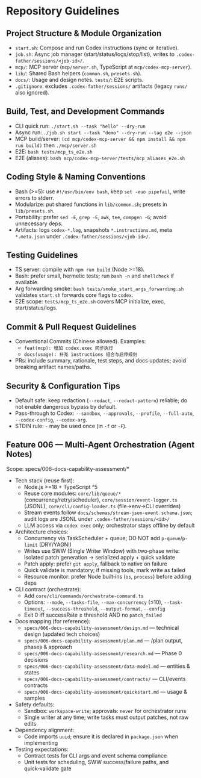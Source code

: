 # Repository Guidelines

## Project Structure & Module Organization

- `start.sh`: Compose and run Codex instructions (sync or iterative).
- `job.sh`: Async job manager (start/status/logs/stop/list), writes to
  `.codex-father/sessions/<job-id>/`.
- `mcp/`: MCP server (`mcp/server.sh`, TypeScript at `mcp/codex-mcp-server`).
- `lib/`: Shared Bash helpers (`common.sh`, `presets.sh`).
- `docs/`: Usage and design notes. `tests/`: E2E scripts.
- `.gitignore`: excludes `.codex-father/sessions/` artifacts (legacy `runs/`
  also ignored).

## Build, Test, and Development Commands

- CLI quick run: `./start.sh --task "hello" --dry-run`
- Async run: `./job.sh start --task "demo" --dry-run --tag e2e --json`
- MCP build/server: `(cd mcp/codex-mcp-server && npm install && npm run build)`
  then `./mcp/server.sh`
- E2E: `bash tests/mcp_ts_e2e.sh`
- E2E (aliases): `bash mcp/codex-mcp-server/tests/mcp_aliases_e2e.sh`

## Coding Style & Naming Conventions

- Bash (>=5): use `#!/usr/bin/env bash`, keep `set -euo pipefail`, write errors
  to stderr.
- Modularize: put shared functions in `lib/common.sh`; presets in
  `lib/presets.sh`.
- Portability: prefer `sed -E`, `grep -E`, `awk`, `tee`, `compgen -G`; avoid
  unnecessary deps.
- Artifacts: logs `codex-*.log`, snapshots `*.instructions.md`, meta
  `*.meta.json` under `.codex-father/sessions/<job-id>/`.

## Testing Guidelines

- TS server: compile with `npm run build` (Node >=18).
- Bash: prefer small, hermetic tests; run `bash -n` and `shellcheck` if
  available.
- Arg forwarding smoke: `bash tests/smoke_start_args_forwarding.sh` validates
  `start.sh` forwards core flags to `codex`.
- E2E scope: `tests/mcp_ts_e2e.sh` covers MCP initialize, exec,
  start/status/logs.

## Commit & Pull Request Guidelines

- Conventional Commits (Chinese allowed). Examples:
  - `feat(mcp): 增加 codex.exec 同步执行`
  - `docs(usage): 补充 instructions 组合与启停规则`
- PRs: include summary, rationale, test steps, and docs updates; avoid breaking
  artifact names/paths.

## Security & Configuration Tips

- Default safe: keep redaction (`--redact`, `--redact-pattern`) reliable; do not
  enable dangerous bypass by default.
- Pass-through to Codex: `--sandbox`, `--approvals`, `--profile`, `--full-auto`,
  `--codex-config`, `--codex-arg`.
- STDIN rule: `-` may be used once (in `-f` or `-F`).

## Feature 006 — Multi‑Agent Orchestration (Agent Notes)

Scope: specs/006-docs-capability-assessment/\*

- Tech stack (reuse first):
  - Node.js >=18 + TypeScript ^5
  - Reuse core modules: `core/lib/queue/*` (concurrency/retry/scheduler),
    `core/session/event-logger.ts` (JSONL), `core/cli/config-loader.ts`
    (file→env→CLI overrides)
  - Stream events follow `docs/schemas/stream-json-event.schema.json`; audit
    logs are JSONL under `.codex-father/sessions/<id>/`
  - LLM access via `codex exec` only; orchestrator stays offline by default
- Architecture choices:
  - Concurrency via TaskScheduler + queue; DO NOT add `p-queue`/`p-limit`
    (DRY/YAGNI)
  - Writes use SWW (Single Writer Window) with two‑phase write: isolated patch
    generation → serialized apply + quick validate
  - Patch apply: prefer `git apply`, fallback to native on failure
  - Quick validate is mandatory; if missing tools, mark write as failed
  - Resource monitor: prefer Node built‑ins (`os`, `process`) before adding deps
- CLI contract (orchestrate):
  - Add `core/cli/commands/orchestrate-command.ts`
  - Options: `--mode`, `--tasks-file`, `--max-concurrency` (≤10),
    `--task-timeout`, `--success-threshold`, `--output-format`, `--config`
  - Exit 0 iff successRate ≥ threshold AND no `patch_failed`
- Docs mapping (for reference):
  - `specs/006-docs-capability-assessment/design.md` — technical design (updated
    tech choices)
  - `specs/006-docs-capability-assessment/plan.md` — /plan output, phases &
    approach
  - `specs/006-docs-capability-assessment/research.md` — Phase 0 decisions
  - `specs/006-docs-capability-assessment/data-model.md` — entities & states
  - `specs/006-docs-capability-assessment/contracts/` — CLI/events contracts
  - `specs/006-docs-capability-assessment/quickstart.md` — usage & samples
- Safety defaults:
  - Sandbox: `workspace-write`; approvals: `never` for orchestrator runs
  - Single writer at any time; write tasks must output patches, not raw edits
- Dependency alignment:
  - Code imports `uuid`; ensure it is declared in `package.json` when
    implementing
- Testing expectations:
  - Contract tests for CLI args and event schema compliance
  - Unit tests for scheduling, SWW success/failure paths, and quick‑validate
    gate
